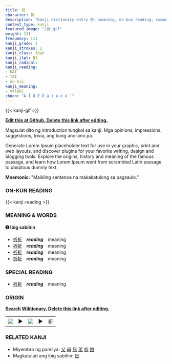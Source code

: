 ```yaml
---
title: 祈
character: 祈
description: "Kanji dictionary entry 祈: meaning, on-kun reading, compounds, origin, related kanji"
content_type: kanji
featured_image: "/祈.gif"
weight: 111
frequency: 111
kanji_grade: 1
kanji_strokes: 1
kanji_class: Jōyō
kanji_jlpt: N1
kanji_radical: 
kanji_reading: 
- DAI
- TAI
- oo-kii
kanji_meaning:
- malaki
chōon: "Ā Ī Ū Ē Ō ā ī ū ē ō ’"
---
```

[//]: # (Don't edit the line below. Kanji animated GIF code is automatically generated.)
{{< kanji-gif >}}

[//]: # (Edit below this line.)

**[Edit this at Github. Delete this link after editing.](https://github.com/tim0g/tim/tree/main/content/kanji/祈/index.md)**

Magsulat dito ng introduction tungkol sa kanji. Mga opinions, impressions, suggestions, trivia, ang kung ano-ano pa.

Generate Lorem Ipsum placeholder text for use in your graphic, print and web layouts, and discover plugins for your favorite writing, design and blogging tools. Explore the origins, history and meaning of the famous passage, and learn how Lorem Ipsum went from scrambled Latin passage to ubiqitous dummy text.
 
**Mnemonic:** "Maikling sentence na makakatulong sa pagsaulo."

### ON-KUN READING

[//]: # (Don't edit the line below. ON-KUN READING code is automatically generated.)
{{< kanji-reading >}}

### MEANING & WORDS

#### ➊ **Ibig sabihin**
  - [祈](../祈)[祈](../祈)　***reading***　meaning
  - [祈](../祈)[祈](../祈)　***reading***　meaning
  - [祈](../祈)[祈](../祈)　***reading***　meaning
  - [祈](../祈)[祈](../祈)　***reading***　meaning

### SPECIAL READING
  - [祈](../祈)[祈](../祈)　***reading***　meaning

### ORIGIN

**[Search Wiktionary. Delete this link after editing.](https://wiktionary.org/wiki/祈)**
<table class="kanji-table"><tr><td>
<img src="60px-祈-bronze.svg.png">
</td><td>▶</td><td>
<img src="60px-祈-oracle.svg.png">
</td><td>▶</td>
<td class="kanji-origin">祈</td>
</tr></table>

### RELATED KANJI
- Miyembro ng pamilya: [父](../父) [母](../母) [兄](../兄) [弟](../弟) [祈](../祈) [娘](../娘)
- Magkatulad ang ibig sabihin: [日](../日)
